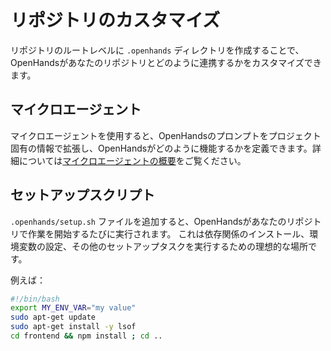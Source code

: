 # リポジトリのカスタマイズ

リポジトリのルートレベルに `.openhands` ディレクトリを作成することで、OpenHandsがあなたのリポジトリとどのように連携するかをカスタマイズできます。

## マイクロエージェント

マイクロエージェントを使用すると、OpenHandsのプロンプトをプロジェクト固有の情報で拡張し、OpenHandsがどのように機能するかを定義できます。詳細については[マイクロエージェントの概要](../prompting/microagents-overview)をご覧ください。


## セットアップスクリプト
`.openhands/setup.sh` ファイルを追加すると、OpenHandsがあなたのリポジトリで作業を開始するたびに実行されます。
これは依存関係のインストール、環境変数の設定、その他のセットアップタスクを実行するための理想的な場所です。

例えば：
```bash
#!/bin/bash
export MY_ENV_VAR="my value"
sudo apt-get update
sudo apt-get install -y lsof
cd frontend && npm install ; cd ..
```
